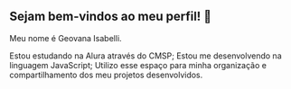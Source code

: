 ## Sejam bem-vindos ao meu perfil! 👋
Meu nome é Geovana Isabelli.

Estou estudando na Alura através do CMSP;
Estou me desenvolvendo na linguagem JavaScript;
Utilizo esse espaço para minha organização e compartilhamento dos meu projetos desenvolvidos.


<!--

Here are some ideas to get you started:

- 🔭 I’m currently working on ... Javascript.
- 🌱 I’m currently learning ... how to program a game
- 👯 I’m looking to collaborate on ... Alura
- 🤔 I’m looking for help with ... this website
- 💬 Ask me about ... anything
- 📫 How to reach me: ... geovanaisahgcarvalho@gmail.com
- 😄 Pronouns: ... she/her
- ⚡ Fun fact: ... i like drawing!
-->
